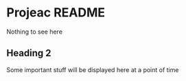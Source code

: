 # Projeac README

Nothing to see here

## Heading 2

Some important stuff will be displayed here at a point of time